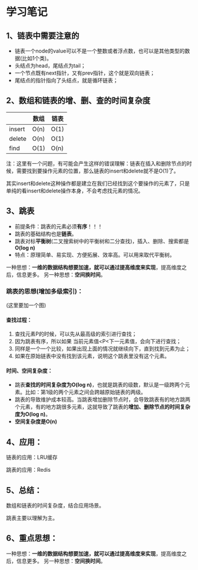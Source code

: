 # 学习笔记

## 1、链表中需要注意的

- 链表一个node的value可以不是一个整数或者浮点数，也可以是其他类型的数据(比如1个类)。
- 头结点为head，尾结点为tail；
- 一个节点既有next指针，又有prev指针，这个就是双向链表；
- 尾结点的指针指向了头结点，就是循环链表；

## 2、数组和链表的增、删、查的时间复杂度

|        | 数组 | 链表 |
| ------ | ---- | ---- |
| insert | O(n) | O(1) |
| delete | O(n) | O(1) |
| find   | O(1) | O(n) |

注：这里有一个问题，有可能会产生这样的错误理解：链表在插入和删除节点的时候，需要找到要操作元素的位置，那么链表的insert和delete就不是O(1)了。

​		其实insert和delete这种操作都是建立在我们已经找到这个要操作的元素了，只是单纯的看insert和delete操作本身，不会考虑找元素的情况。

## 3、跳表

- 前提条件：跳表的元素必须**有序**！！！
- 跳表的基础结构也是**链表**。
- 跳表对标**平衡树**(二叉搜索树中的平衡树和二分查找)，插入、删除、搜索都是**O(log n)**
- 特点：原理简单、易实现、方便拓展、效率高。可以用来取代平衡树。



一种思想：**一维的数据结构想要加速，就可以通过提高维度来实现**，提高维度之后，信息更多。
另一种思想：**空间换时间**。



### 跳表的思想(增加多级索引)：

(这里要加一个图)

#### 查找过程：

1. 查找元素P的时候，可以先从最高级的索引进行查找；
2. 因为跳表有序，所以如果 当前元素值<P<下一元素值，会向下进行查找；
3. 同样是一个一个比较，如果出现上面的情况就继续向下，直到找到元素为止；
4. 如果在原始链表中没有找到该元素，说明这个跳表里没有这个元素。

#### 时间、空间复杂度：

- 跳表**查找的时间复杂度为O(log n)**，也就是跳表的级数，默认是一级跨两个元素。比如：第1级的两个元素之间会跨越原始链表的两级。
- 跳表的导致维护成本较高。当跳表增加删除节点时，会导致跳表有的地方跳两个元素，有的地方跳很多元素，这就导致了跳表的**增加、删除节点的时间复杂度为O(log n)**。
- **空间复杂度是O(n)**

## 4、应用：

链表的应用：LRU缓存

跳表的应用：Redis

## 5、总结：

数组和链表的时间复杂度，结合应用场景。

跳表主要以理解为主。

## 6、重点思想：

一种思想：**一维的数据结构想要加速，就可以通过提高维度来实现**，提高维度之后，信息更多。
另一种思想：**空间换时间**。